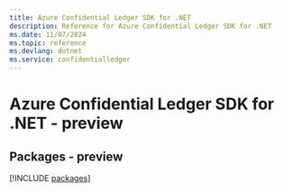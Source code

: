 ```yaml
---
title: Azure Confidential Ledger SDK for .NET
description: Reference for Azure Confidential Ledger SDK for .NET
ms.date: 11/07/2024
ms.topic: reference
ms.devlang: dotnet
ms.service: confidentialledger
---
```

# Azure Confidential Ledger SDK for .NET - preview
## Packages - preview
[!INCLUDE [packages](confidential-ledger-index.md)]